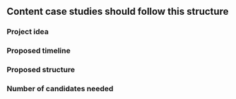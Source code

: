 ## Content case studies should follow this structure

### Project idea

### Proposed timeline

### Proposed structure

### Number of candidates needed
